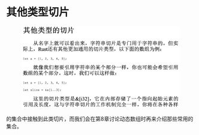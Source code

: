 # 其他类型切片

<figure><img src="../../../../../.gitbook/assets/image (20).png" alt=""><figcaption></figcaption></figure>

的集合中接触到此类切片，而我们会在第8章讨论动态数组时再来介绍那些常用的集合。
